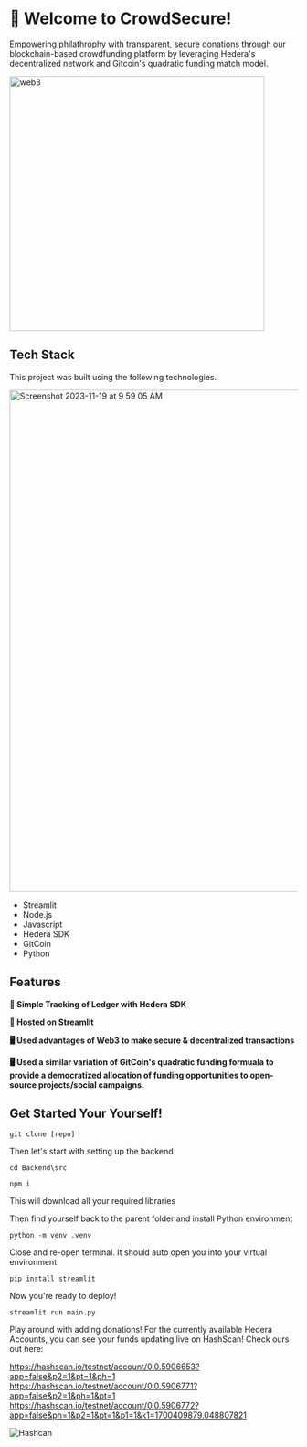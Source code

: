 
# 👋 Welcome to CrowdSecure!

Empowering philathrophy with transparent, secure donations through our blockchain-based crowdfunding platform by leveraging Hedera's decentralized network and Gitcoin's quadratic funding match model.

<img width="446" alt="web3" src="https://github.com/AashishH15/Crowd-Secure/assets/10564686/f2afbe11-4765-43e8-99ff-24707199459e">

## Tech Stack

This project was built using the following technologies.

<img width="879" alt="Screenshot 2023-11-19 at 9 59 05 AM" src="https://github.com/AashishH15/Crowd-Secure/assets/69458308/53016abb-993c-43c0-bb7e-5bc1928f29d9">

- Streamlit
- Node.js
- Javascript
- Hedera SDK
- GitCoin
- Python

## Features

**🔗 Simple Tracking of Ledger with Hedera SDK**

**📱 Hosted on Streamlit**

**🖥️ Used advantages of Web3 to make secure & decentralized transactions**

**🖥️ Used a similar variation of GitCoin's quadratic funding formuala to provide a democratized allocation of funding opportunities to open-source projects/social campaigns.**

## Get Started Your Yourself!

``` git clone [repo] ```

Then let's start with setting up the backend

``` cd Backend\src ```

``` npm i ```

This will download all your required libraries

Then find yourself back to the parent folder and install Python environment

``` python -m venv .venv ```

Close and re-open terminal. It should auto open you into your virtual environment

``` pip install streamlit ```

Now you're ready to deploy!

``` streamlit run main.py ```

Play around with adding donations! For the currently available Hedera Accounts, you can see your funds updating live on HashScan! Check ours out here:

https://hashscan.io/testnet/account/0.0.5906653?app=false&p2=1&pt=1&ph=1
https://hashscan.io/testnet/account/0.0.5906771?app=false&p2=1&ph=1&pt=1
https://hashscan.io/testnet/account/0.0.5906772?app=false&ph=1&p2=1&pt=1&p1=1&k1=1700409879.048807821

![Hashcan](https://github.com/AashishH15/CrowdSecure/assets/10564686/3887b405-d929-45cd-a6e5-2e1db3d92e98)

